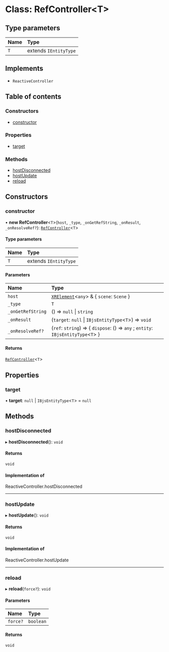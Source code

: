 # Class: RefController\<T\>

## Type parameters

| Name | Type |
| :------ | :------ |
| `T` | extends `IEntityType` |

## Implements

- `ReactiveController`

## Table of contents

### Constructors

- [constructor](RefController.md#constructor)

### Properties

- [target](RefController.md#target)

### Methods

- [hostDisconnected](RefController.md#hostdisconnected)
- [hostUpdate](RefController.md#hostupdate)
- [reload](RefController.md#reload)

## Constructors

### constructor

• **new RefController**\<`T`\>(`host`, `_type`, `_onGetRefString`, `_onResult`, `_onResolveRef?`): [`RefController`](RefController.md)\<`T`\>

#### Type parameters

| Name | Type |
| :------ | :------ |
| `T` | extends `IEntityType` |

#### Parameters

| Name | Type |
| :------ | :------ |
| `host` | [`XRElement`](XRElement.md)\<`any`\> & \{ `scene`: `Scene`  } |
| `_type` | `T` |
| `_onGetRefString` | () => ``null`` \| `string` |
| `_onResult` | (`target`: ``null`` \| `IBjsEntityType`\<`T`\>) => `void` |
| `_onResolveRef?` | (`ref`: `string`) => \{ `dispose`: () => `any` ; `entity`: `IBjsEntityType`\<`T`\>  } |

#### Returns

[`RefController`](RefController.md)\<`T`\>

## Properties

### target

• **target**: ``null`` \| `IBjsEntityType`\<`T`\> = `null`

## Methods

### hostDisconnected

▸ **hostDisconnected**(): `void`

#### Returns

`void`

#### Implementation of

ReactiveController.hostDisconnected

___

### hostUpdate

▸ **hostUpdate**(): `void`

#### Returns

`void`

#### Implementation of

ReactiveController.hostUpdate

___

### reload

▸ **reload**(`force?`): `void`

#### Parameters

| Name | Type |
| :------ | :------ |
| `force?` | `boolean` |

#### Returns

`void`

